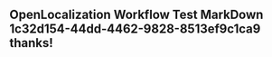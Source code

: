 <properties
ms.topic="hero-topic"
ms.test1="hero-topic"
ms.test2="test"/>

## OpenLocalization Workflow Test MarkDown 1c32d154-44dd-4462-9828-8513ef9c1ca9 thanks!
